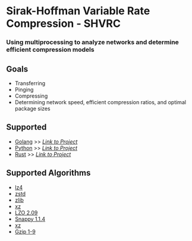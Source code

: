 # **Sirak-Hoffman Variable Rate Compression - SHVRC**
### Using multiprocessing to analyze networks and determine efficient compression models

## **Goals**
- Transferring
- Pinging
- Compressing 
- Determining network speed, efficient compression ratios, and optimal package sizes
 

## **Supported**
- [Golang](./go) >> *[Link to Project](https://go.dev/)*
- [Python](./python) >> *[Link to Project](https://www.python.org/)*
- [Rust](./rust) >> *[Link to Project](https://github.com/rust-lang/rust)*


## **Supported Algorithms**
- [lz4](https://github.com/lz4/lz4)
- [zstd](https://github.com/facebook/zstd)
- [zlib](https://zlib.net/)
- [xz](https://tukaani.org/xz/)
- [LZO 2.09](https://pkg.go.dev/github.com/cyberdelia/lzo)
- [Snappy 1.1.4](https://github.com/google/snappy)
- [xz](https://github.com/ulikunitz/xz)
- [Gzip 1-9](https://pkg.go.dev/compress/gzip)

